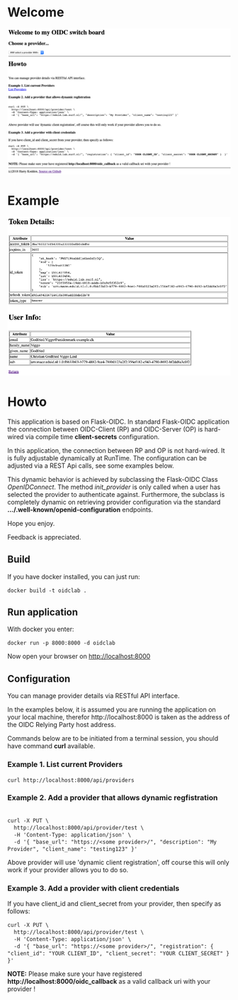 # Welcome

![Cover](images/welcome.png#center)

# Example

![Cover](images/example.png#center)

# Howto


This application is based on Flask-OIDC. In standard Flask-OIDC application the connection between OIDC-Client (RP) and OIDC-Server (OP) is hard-wired via compile time **client-secrets** configuration. 

In this application, the connection between RP and OP is not hard-wired. It is fully adjustable dynamically at RunTime. The configuration can be adjusted via a REST Api calls, see some examples below.

This dynamic behavior is achieved by subclassing the Flask-OIDC Class *OpenIDConnect*. The method *init_provider* is only called when a user has selected the provider to authenticate against.
Furthermore, the subclass is completely dynamic on retrieving provider configuration via the standard **.../.well-known/openid-configuration** endpoints.

Hope you enjoy.

Feedback is appreciated.

## Build

If you have docker installed, you can just run:

```
docker build -t oidclab .
```

## Run application

With docker you enter:

```
docker run -p 8000:8000 -d oidclab
```

Now open your browser on [http://localhost:8000](http://localhost:8000)

## Configuration

You can manage provider details via RESTful API interface.

In the examples below, it is assumed you are running the application on your local machine, therefor http://localhost:8000 is taken as the address of the OIDC Relying Party host address.

Commands below are to be initiated from a terminal session, you should have command **curl** available.

### Example 1. List current Providers

```
curl http://localhost:8000/api/providers
```

### Example 2. Add a provider that allows dynamic regfistration

```

curl -X PUT \
  http://localhost:8000/api/provider/test \
  -H 'Content-Type: application/json' \
  -d '{ "base_url": "https://<some provider>/", "description": "My Provider", "client_name": "testing123" }'
```


Above provider will use 'dynamic client registration', off course this will only work if your provider allows you to do so.

### Example 3. Add a provider with client credentials

If you have client_id and client_secret from your provider, then specify as follows:

```
curl -X PUT \
  http://localhost:8000/api/provider/test \
  -H 'Content-Type: application/json' \
  -d '{ "base_url": "https://<some provider>/", "registration": { "client_id": "YOUR CLIENT_ID", "client_secret": "YOUR CLIENT_SECRET" }  }'
```


**NOTE:** Please make sure your have registered **http://localhost:8000/oidc_callback** as a valid callback uri with your provider !